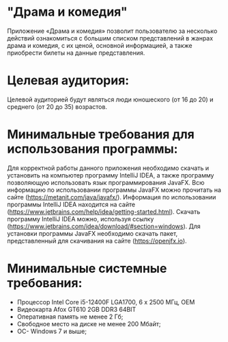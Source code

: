 # "Драма и комедия"

Приложение «Драма и комедия» позволит пользователю за несколько действий ознакомиться с большим списком представлений в жанрах драма и комедия, с их ценой, основной информацией, а также приобрести билеты на данные представления.

# Целевая аудитория:
Целевой аудиторией будут являться люди юношеского (от 16 до 20) и среднего (от 20 до 35) возрастов.

# Минимальные требования для использования программы:
Для корректной работы данного приложения необходимо скачать и установить на компьютер программу IntelliJ IDEA, а также программу позволяющую использовать язык программирования JavaFX. Всю информацию по использовании программы JavaFX можно прочитать на сайте (https://metanit.com/java/javafx/). Информация по использовании программы IntelliJ IDEA находится на сайте (https://www.jetbrains.com/help/idea/getting-started.html). Скачать программу IntelliJ IDEA можно, используя ссылку (https://www.jetbrains.com/idea/download/#section=windows). Для установки программы JavaFX необходимо скачать пакет, представленный для скачивания на сайте (https://openjfx.io).

# Минимальные системные требования:
* Процессор Intel Core i5-12400F LGA1700, 6 x 2500 МГц, OEM
* Видеокарта Afox GT610 2GB DDR3 64BIT
* Оперативная память не менее 2 Гб;
* Свободное место на диске не менее 200 Мбайт;
* ОС- Windows 7 и выше;
